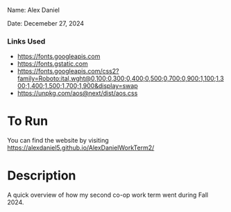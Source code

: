 Name: Alex Daniel

Date: Decemeber 27, 2024

### Links Used
- https://fonts.googleapis.com
- https://fonts.gstatic.com
- https://fonts.googleapis.com/css2?family=Roboto:ital,wght@0,100;0,300;0,400;0,500;0,700;0,900;1,100;1,300;1,400;1,500;1,700;1,900&display=swap
- https://unpkg.com/aos@next/dist/aos.css

# To Run
You can find the website by visiting https://alexdaniel5.github.io/AlexDanielWorkTerm2/

# Description
A quick overview of how my second co-op work term went during Fall 2024.